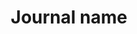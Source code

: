 ---
title: 'Journal name'
field: 'is.journalName'
slug: 'global-journal-name'
description: 'Journal full name in its original language'
required: False
module: 'Provenance'
cluster: 'Global'
policy: 'Free value. Single value only.'
layout: 'home'
---